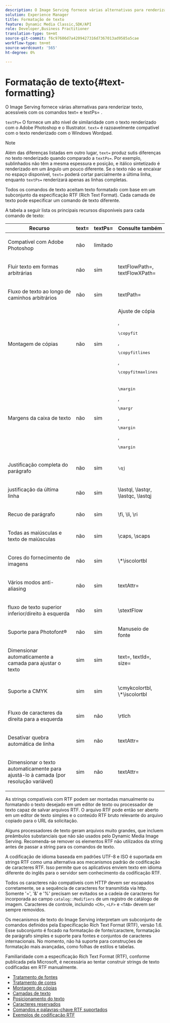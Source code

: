 ```yaml
---
description: O Image Serving fornece várias alternativas para renderizar texto, acessíveis com os comandos text= e textPs= .
solution: Experience Manager
title: Formatação de texto
feature: Dynamic Media Classic,SDK/API
role: Developer,Business Practitioner
translation-type: tm+mt
source-git-commit: f6c97606d7a4209427316d7367013ad9585a5cae
workflow-type: tm+mt
source-wordcount: '565'
ht-degree: 0%

---
```



# Formatação de texto{#text-formatting}

O Image Serving fornece várias alternativas para renderizar texto, acessíveis com os comandos text= e textPs= .

`textPs=` O fornece um alto nível de similaridade com o texto renderizado com o Adobe Photoshop e o Illustrator. `text=` é razoavelmente compatível com o texto renderizado com o Windows Wordpad.

>[!NOTE]
>
>Além das diferenças listadas em outro lugar, `text=` produz sutis diferenças no texto renderizado quando comparado a `textPs=`. Por exemplo, sublinhados não têm a mesma espessura e posição, e itálico sintetizado é renderizado em um ângulo um pouco diferente. Se o texto não se encaixar no espaço disponível, `text=` poderá cortar parcialmente a última linha, enquanto `textPs=` renderizará apenas as linhas completas.

Todos os comandos de texto aceitam texto formatado com base em um subconjunto da especificação RTF (Rich Text Format). Cada camada de texto pode especificar um comando de texto diferente.

A tabela a seguir lista os principais recursos disponíveis para cada comando de texto:

<table id="table_9C41CBDA94C24805B538E5049B0137C6"> 
 <thead> 
  <tr> 
   <th class="entry"> <b> Recurso</b> </th> 
   <th class="entry"> <b> text=</b> </th> 
   <th class="entry"> <b> textPs=</b> </th> 
   <th class="entry"> <b> Consulte também</b> </th> 
  </tr> 
 </thead>
 <tbody> 
  <tr> 
   <td> <p> Compatível com Adobe Photoshop </p> </td> 
   <td> <p> não </p> </td> 
   <td> <p> limitado </p> </td> 
   <td> <p> </p> </td> 
  </tr> 
  <tr> 
   <td> <p>Fluir texto em formas arbitrárias </p> </td> 
   <td> <p>não </p> </td> 
   <td> <p>sim </p> </td> 
   <td> <p>textFlowPath=, textFlowXPath= </p> </td> 
  </tr> 
  <tr> 
   <td> <p>Fluxo de texto ao longo de caminhos arbitrários </p> </td> 
   <td> <p>não </p> </td> 
   <td> <p>sim </p> </td> 
   <td> <p>textPath= </p> </td> 
  </tr> 
  <tr> 
   <td> <p>Montagem de cópias </p> </td> 
   <td> <p>não </p> </td> 
   <td> <p>sim </p> </td> 
   <td> Ajuste de cópia <p>, <pre>\copyfit</pre>, <pre>\copyfitlines</pre>, <pre>\copyfitmaxlines</pre> </p> </td> 
  </tr> 
  <tr> 
   <td> <p>Margens da caixa de texto </p> </td> 
   <td> <p>não </p> </td> 
   <td> <p>sim </p> </td> 
   <td> <p><pre>\margin</pre>, <pre>\margr</pre>, <pre>\margin</pre>, <pre>\margin</pre> </p> </td> 
  </tr> 
  <tr> 
   <td> <p>Justificação completa do parágrafo </p> </td> 
   <td> <p>não </p> </td> 
   <td> <p>sim </p> </td> 
   <td> <p><pre>\qj</pre> </p> </td> 
  </tr> 
  <tr> 
   <td> <p>justificação da última linha </p> </td> 
   <td> <p>não </p> </td> 
   <td> <p>sim </p> </td> 
   <td> <p>\lastql, \lastqr, \lastqc, \lastqj </p> </td> 
  </tr> 
  <tr> 
   <td> <p>Recuo de parágrafo </p> </td> 
   <td> <p>não </p> </td> 
   <td> <p>sim </p> </td> 
   <td> <p>\fi, \li, \ri </p> </td> 
  </tr> 
  <tr> 
   <td> <p>Todas as maiúsculas e texto de maiúsculas </p> </td> 
   <td> <p>não </p> </td> 
   <td> <p>sim </p> </td> 
   <td> <p>\caps, \scaps </p> </td> 
  </tr> 
  <tr> 
   <td> <p>Cores do fornecimento de imagens </p> </td> 
   <td> <p>não </p> </td> 
   <td> <p>sim </p> </td> 
   <td> <p>\*\iscolortbl </p> </td> 
  </tr> 
  <tr> 
   <td> <p>Vários modos anti-aliasing </p> </td> 
   <td> <p>não </p> </td> 
   <td> <p>sim </p> </td> 
   <td> <p>textAttr= </p> </td> 
  </tr> 
  <tr> 
   <td> <p>fluxo de texto superior inferior/direito à esquerda </p> </td> 
   <td> <p>não </p> </td> 
   <td> <p>sim </p> </td> 
   <td> <p>\stextFlow </p> </td> 
  </tr> 
  <tr> 
   <td> <p>Suporte para Photofont® </p> </td> 
   <td> <p>não </p> </td> 
   <td> <p>sim </p> </td> 
   <td> Manuseio de fonte </td> 
  </tr> 
  <tr> 
   <td> <p>Dimensionar automaticamente a camada para ajustar o texto </p> </td> 
   <td> <p>sim </p> </td> 
   <td> <p>sim </p> </td> 
   <td> <p>text=, textId=, size= </p> </td> 
  </tr> 
  <tr> 
   <td> <p>Suporte a CMYK </p> </td> 
   <td> <p>sim </p> </td> 
   <td> <p>sim </p> </td> 
   <td> <p>\cmykcolortbl, \*\iscolortbl </p> </td> 
  </tr> 
  <tr> 
   <td> <p>Fluxo de caracteres da direita para a esquerda </p> </td> 
   <td> <p>sim </p> </td> 
   <td> <p>não </p> </td> 
   <td> <p>\rtlch </p> </td> 
  </tr> 
  <tr> 
   <td> <p>Desativar quebra automática de linha </p> </td> 
   <td> <p>sim </p> </td> 
   <td> <p>não </p> </td> 
   <td> <p>textAttr= </p> </td> 
  </tr> 
  <tr> 
   <td> <p>Dimensionar o texto automaticamente para ajustá-lo à camada (por resolução variável) </p> </td> 
   <td> <p>sim </p> </td> 
   <td> <p>não </p> </td> 
   <td> <p>textAttr= </p> </td> 
  </tr> 
 </tbody> 
</table>

As strings compatíveis com RTF podem ser montadas manualmente ou formatando o texto desejado em um editor de texto ou processador de texto capaz de salvar arquivos RTF. O arquivo RTF pode então ser aberto em um editor de texto simples e o conteúdo RTF bruto relevante do arquivo copiado para o URL da solicitação.

Alguns processadores de texto geram arquivos muito grandes, que incluem preâmbulos substanciais que não são usados pelo Dynamic Media Image Serving. Recomenda-se remover os elementos RTF não utilizados da string antes de passar a string para os comandos de texto.

A codificação de idioma baseada em padrões UTF-8 e ISO é suportada em strings RTF como uma alternativa aos mecanismos padrão de codificação de caracteres RTF. Isso permite que os aplicativos enviem texto em idioma diferente do inglês para o servidor sem conhecimento da codificação RTF.

Todos os caracteres não compatíveis com HTTP devem ser escapados corretamente, se a sequência de caracteres for transmitida via http. Somente &#39;=&#39;, &#39;&amp;&#39; e &#39;%&#39; precisam ser evitados se a cadeia de caracteres for incorporada ao campo `catalog::Modifiers` de um registro de catálogo de imagem. Caracteres de controle, incluindo `<CR>`, `<LF>` e `<TAB>` devem ser sempre removidos.

Os mecanismos de texto do Image Serving interpretam um subconjunto de comandos definidos pela Especificação Rich Text Format (RTF), versão 1.6. Esse subconjunto é focado na formatação de fonte/caractere, formatação de parágrafo simples e suporte para fontes e conjuntos de caracteres internacionais. No momento, não há suporte para construções de formatação mais avançadas, como folhas de estilos e tabelas.

Familiaridade com a especificação Rich Text Format (RTF), conforme publicada pela Microsoft, é necessária ao tentar construir strings de texto codificadas em RTF manualmente.

* [Tratamento de fontes](r-font-handling.md)
* [Tratamento de cores](r-color-handling.md)
* [Montagem de cópias](r-copy-fitting.md)
* [Camadas de texto](r-text-layers.md)
* [Posicionamento do texto](r-text-positioning.md)
* [Caracteres reservados](r-reserved-characters.md)
* [Comandos e palavras-chave RTF suportados](c-supported-rtf-commands-and-keywords/c-supported-rtf-commands-and-keywords.md)
* [Exemplos de codificação RTF](r-rtf-encoding-examples.md)
